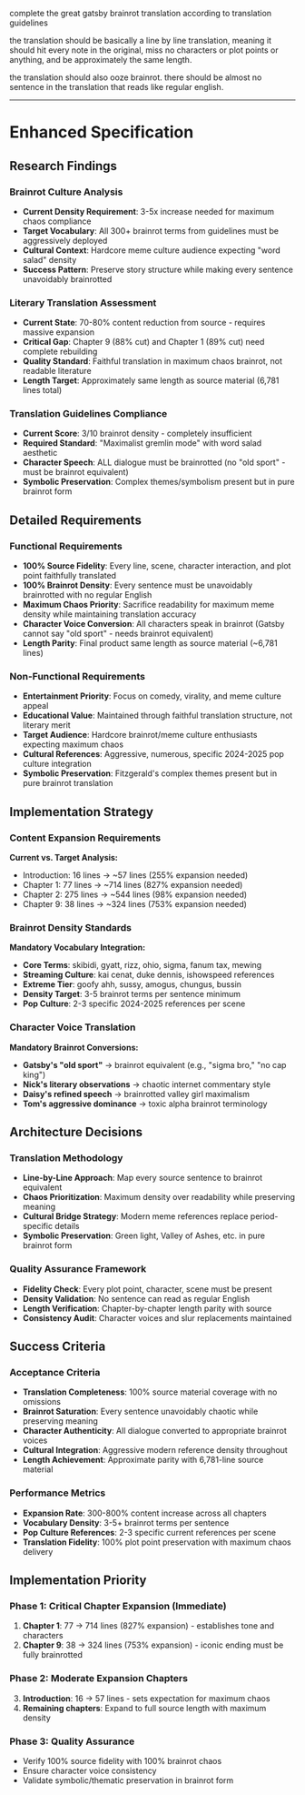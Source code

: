 complete the great gatsby brainrot translation according to translation guidelines

the translation should be basically a line by line translation, meaning it should hit every note in the original, miss no characters or plot points or anything, and be approximately the same length.

the translation should also ooze brainrot. there should be almost no sentence in the translation that reads like regular english.

---

# Enhanced Specification

## Research Findings

### Brainrot Culture Analysis

- **Current Density Requirement**: 3-5x increase needed for maximum chaos compliance
- **Target Vocabulary**: All 300+ brainrot terms from guidelines must be aggressively deployed
- **Cultural Context**: Hardcore meme culture audience expecting "word salad" density
- **Success Pattern**: Preserve story structure while making every sentence unavoidably brainrotted

### Literary Translation Assessment

- **Current State**: 70-80% content reduction from source - requires massive expansion
- **Critical Gap**: Chapter 9 (88% cut) and Chapter 1 (89% cut) need complete rebuilding
- **Quality Standard**: Faithful translation in maximum chaos brainrot, not readable literature
- **Length Target**: Approximately same length as source material (6,781 lines total)

### Translation Guidelines Compliance

- **Current Score**: 3/10 brainrot density - completely insufficient
- **Required Standard**: "Maximalist gremlin mode" with word salad aesthetic
- **Character Speech**: ALL dialogue must be brainrotted (no "old sport" - must be brainrot equivalent)
- **Symbolic Preservation**: Complex themes/symbolism present but in pure brainrot form

## Detailed Requirements

### Functional Requirements

- **100% Source Fidelity**: Every line, scene, character interaction, and plot point faithfully translated
- **100% Brainrot Density**: Every sentence must be unavoidably brainrotted with no regular English
- **Maximum Chaos Priority**: Sacrifice readability for maximum meme density while maintaining translation accuracy
- **Character Voice Conversion**: All characters speak in brainrot (Gatsby cannot say "old sport" - needs brainrot equivalent)
- **Length Parity**: Final product same length as source material (~6,781 lines)

### Non-Functional Requirements

- **Entertainment Priority**: Focus on comedy, virality, and meme culture appeal
- **Educational Value**: Maintained through faithful translation structure, not literary merit
- **Target Audience**: Hardcore brainrot/meme culture enthusiasts expecting maximum chaos
- **Cultural References**: Aggressive, numerous, specific 2024-2025 pop culture integration
- **Symbolic Preservation**: Fitzgerald's complex themes present but in pure brainrot translation

## Implementation Strategy

### Content Expansion Requirements

**Current vs. Target Analysis:**

- Introduction: 16 lines → ~57 lines (255% expansion needed)
- Chapter 1: 77 lines → ~714 lines (827% expansion needed)
- Chapter 2: 275 lines → ~544 lines (98% expansion needed)
- Chapter 9: 38 lines → ~324 lines (753% expansion needed)

### Brainrot Density Standards

**Mandatory Vocabulary Integration:**

- **Core Terms**: skibidi, gyatt, rizz, ohio, sigma, fanum tax, mewing
- **Streaming Culture**: kai cenat, duke dennis, ishowspeed references
- **Extreme Tier**: goofy ahh, sussy, amogus, chungus, bussin
- **Density Target**: 3-5 brainrot terms per sentence minimum
- **Pop Culture**: 2-3 specific 2024-2025 references per scene

### Character Voice Translation

**Mandatory Brainrot Conversions:**

- **Gatsby's "old sport"** → brainrot equivalent (e.g., "sigma bro," "no cap king")
- **Nick's literary observations** → chaotic internet commentary style
- **Daisy's refined speech** → brainrotted valley girl maximalism
- **Tom's aggressive dominance** → toxic alpha brainrot terminology

## Architecture Decisions

### Translation Methodology

- **Line-by-Line Approach**: Map every source sentence to brainrot equivalent
- **Chaos Prioritization**: Maximum density over readability while preserving meaning
- **Cultural Bridge Strategy**: Modern meme references replace period-specific details
- **Symbolic Preservation**: Green light, Valley of Ashes, etc. in pure brainrot form

### Quality Assurance Framework

- **Fidelity Check**: Every plot point, character, scene must be present
- **Density Validation**: No sentence can read as regular English
- **Length Verification**: Chapter-by-chapter length parity with source
- **Consistency Audit**: Character voices and slur replacements maintained

## Success Criteria

### Acceptance Criteria

- **Translation Completeness**: 100% source material coverage with no omissions
- **Brainrot Saturation**: Every sentence unavoidably chaotic while preserving meaning
- **Character Authenticity**: All dialogue converted to appropriate brainrot voices
- **Cultural Integration**: Aggressive modern reference density throughout
- **Length Achievement**: Approximate parity with 6,781-line source material

### Performance Metrics

- **Expansion Rate**: 300-800% content increase across all chapters
- **Vocabulary Density**: 3-5+ brainrot terms per sentence
- **Pop Culture References**: 2-3 specific current references per scene
- **Translation Fidelity**: 100% plot point preservation with maximum chaos delivery

## Implementation Priority

### Phase 1: Critical Chapter Expansion (Immediate)

1. **Chapter 1**: 77 → 714 lines (827% expansion) - establishes tone and characters
2. **Chapter 9**: 38 → 324 lines (753% expansion) - iconic ending must be fully brainrotted

### Phase 2: Moderate Expansion Chapters

3. **Introduction**: 16 → 57 lines - sets expectation for maximum chaos
4. **Remaining chapters**: Expand to full source length with maximum density

### Phase 3: Quality Assurance

- Verify 100% source fidelity with 100% brainrot chaos
- Ensure character voice consistency
- Validate symbolic/thematic preservation in brainrot form
